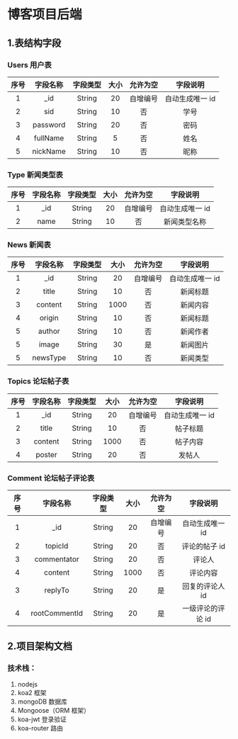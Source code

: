 # 博客项目后端

## 1.表结构字段

### Users 用户表

| 序号 | 字段名称 | 字段类型 | 大小 | 允许为空 |    字段说明     |
| :--: | :------: | :------: | :--: | :------: | :-------------: |
|  1   |   \_id   |  String  |  20  | 自增编号 | 自动生成唯一 id |
|  2   |   sid    |  String  |  10  |    否    |      学号       |
|  3   | password |  String  |  20  |    否    |      密码       |
|  4   | fullName |  String  |  5   |    否    |      姓名       |
|  5   | nickName |  String  |  10  |    否    |      昵称       |

### Type 新闻类型表

| 序号 | 字段名称 | 字段类型 | 大小 | 允许为空 |    字段说明     |
| :--: | :------: | :------: | :--: | :------: | :-------------: |
|  1   |   \_id   |  String  |  20  | 自增编号 | 自动生成唯一 id |
|  2   |   name   |  String  |  10  |    否    |  新闻类型名称   |

### News 新闻表

| 序号 | 字段名称 | 字段类型 | 大小 | 允许为空 |    字段说明     |
| :--: | :------: | :------: | :--: | :------: | :-------------: |
|  1   |   \_id   |  String  |  20  | 自增编号 | 自动生成唯一 id |
|  2   |  title   |  String  |  10  |    否    |    新闻标题     |
|  3   | content  |  String  | 1000 |    否    |    新闻内容     |
|  4   |  origin  |  String  |  10  |    否    |    新闻标题     |
|  5   |  author  |  String  |  10  |    否    |    新闻作者     |
|  5   |  image   |  String  |  30  |    是    |    新闻图片     |
|  5   | newsType |  String  |  10  |    否    |    新闻类型     |

### Topics 论坛帖子表

| 序号 | 字段名称 | 字段类型 | 大小 | 允许为空 |    字段说明     |
| :--: | :------: | :------: | :--: | :------: | :-------------: |
|  1   |   \_id   |  String  |  20  | 自增编号 | 自动生成唯一 id |
|  2   |  title   |  String  |  10  |    否    |    帖子标题     |
|  3   | content  |  String  | 1000 |    否    |    帖子内容     |
|  4   |  poster  |  String  |  20  |    否    |     发帖人      |

### Comment 论坛帖子评论表

| 序号 |   字段名称    | 字段类型 | 大小 | 允许为空 |     字段说明      |
| :--: | :-----------: | :------: | :--: | :------: | :---------------: |
|  1   |     \_id      |  String  |  20  | 自增编号 |  自动生成唯一 id  |
|  2   |    topicId    |  String  |  20  |    否    |   评论的帖子 id   |
|  3   |  commentator  |  String  |  20  |    否    |      评论人       |
|  4   |    content    |  String  | 1000 |    否    |     评论内容      |
|  3   |    replyTo    |  String  |  20  |    是    |  回复的评论人 id  |
|  4   | rootCommentId |  String  |  20  |    是    | 一级评论的评论 id |

## 2.项目架构文档

### 技术栈：

1. nodejs
2. koa2 框架
3. mongoDB 数据库
4. Mongoose（ORM 框架）
5. koa-jwt 登录验证
6. koa-router 路由
